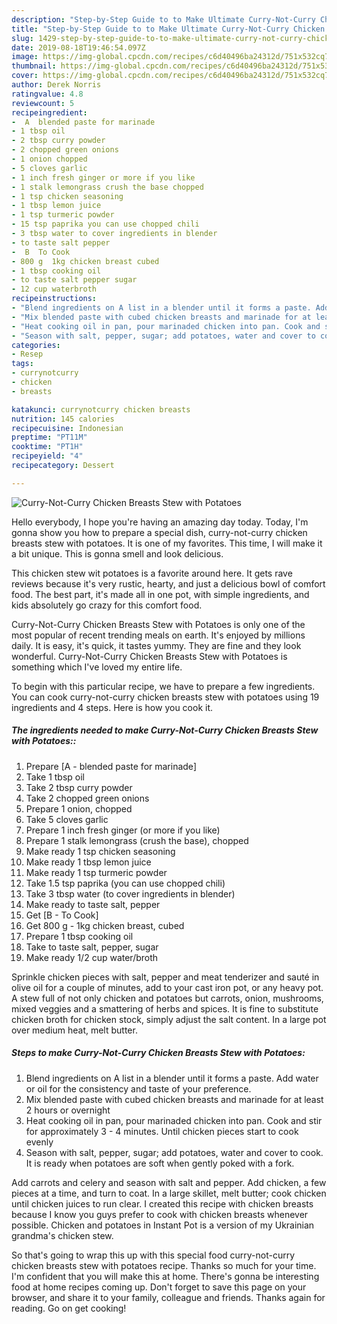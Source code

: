 ```yaml
---
description: "Step-by-Step Guide to to Make Ultimate Curry-Not-Curry Chicken Breasts Stew with Potatoes"
title: "Step-by-Step Guide to to Make Ultimate Curry-Not-Curry Chicken Breasts Stew with Potatoes"
slug: 1429-step-by-step-guide-to-to-make-ultimate-curry-not-curry-chicken-breasts-stew-with-potatoes
date: 2019-08-18T19:46:54.097Z
image: https://img-global.cpcdn.com/recipes/c6d40496ba24312d/751x532cq70/curry-not-curry-chicken-breasts-stew-with-potatoes-recipe-main-photo.jpg
thumbnail: https://img-global.cpcdn.com/recipes/c6d40496ba24312d/751x532cq70/curry-not-curry-chicken-breasts-stew-with-potatoes-recipe-main-photo.jpg
cover: https://img-global.cpcdn.com/recipes/c6d40496ba24312d/751x532cq70/curry-not-curry-chicken-breasts-stew-with-potatoes-recipe-main-photo.jpg
author: Derek Norris
ratingvalue: 4.8
reviewcount: 5
recipeingredient:
-  A  blended paste for marinade
- 1 tbsp oil
- 2 tbsp curry powder
- 2 chopped green onions
- 1 onion chopped
- 5 cloves garlic
- 1 inch fresh ginger or more if you like
- 1 stalk lemongrass crush the base chopped
- 1 tsp chicken seasoning
- 1 tbsp lemon juice
- 1 tsp turmeric powder
- 15 tsp paprika you can use chopped chili
- 3 tbsp water to cover ingredients in blender
- to taste salt pepper
-  B  To Cook
- 800 g  1kg chicken breast cubed
- 1 tbsp cooking oil
- to taste salt pepper sugar
- 12 cup waterbroth
recipeinstructions:
- "Blend ingredients on A list in a blender until it forms a paste. Add water or oil for the consistency and taste of your preference."
- "Mix blended paste with cubed chicken breasts and marinade for at least 2 hours or overnight"
- "Heat cooking oil in pan, pour marinaded chicken into pan. Cook and stir for approximately 3 - 4 minutes. Until chicken pieces start to cook evenly"
- "Season with salt, pepper, sugar; add potatoes, water and cover to cook. It is ready when potatoes are soft when gently poked with a fork."
categories:
- Resep
tags:
- currynotcurry
- chicken
- breasts

katakunci: currynotcurry chicken breasts
nutrition: 145 calories
recipecuisine: Indonesian
preptime: "PT11M"
cooktime: "PT1H"
recipeyield: "4"
recipecategory: Dessert

---
```



![Curry-Not-Curry Chicken Breasts Stew with Potatoes](https://img-global.cpcdn.com/recipes/c6d40496ba24312d/751x532cq70/curry-not-curry-chicken-breasts-stew-with-potatoes-recipe-main-photo.jpg)

Hello everybody, I hope you're having an amazing day today. Today, I'm gonna show you how to prepare a special dish, curry-not-curry chicken breasts stew with potatoes. It is one of my favorites. This time, I will make it a bit unique. This is gonna smell and look delicious.

This chicken stew wit potatoes is a favorite around here. It gets rave reviews because it&#39;s very rustic, hearty, and just a delicious bowl of comfort food. The best part, it&#39;s made all in one pot, with simple ingredients, and kids absolutely go crazy for this comfort food.

Curry-Not-Curry Chicken Breasts Stew with Potatoes is only one of the most popular of recent trending meals on earth. It's enjoyed by millions daily. It is easy, it's quick, it tastes yummy. They are fine and they look wonderful. Curry-Not-Curry Chicken Breasts Stew with Potatoes is something which I've loved my entire life.


To begin with this particular recipe, we have to prepare a few ingredients. You can cook curry-not-curry chicken breasts stew with potatoes using 19 ingredients and 4 steps. Here is how you cook it.

##### The ingredients needed to make Curry-Not-Curry Chicken Breasts Stew with Potatoes::

1. Prepare  [A - blended paste for marinade]
1. Take 1 tbsp oil
1. Take 2 tbsp curry powder
1. Take 2 chopped green onions
1. Prepare 1 onion, chopped
1. Take 5 cloves garlic
1. Prepare 1 inch fresh ginger (or more if you like)
1. Prepare 1 stalk lemongrass (crush the base), chopped
1. Make ready 1 tsp chicken seasoning
1. Make ready 1 tbsp lemon juice
1. Make ready 1 tsp turmeric powder
1. Take 1.5 tsp paprika (you can use chopped chili)
1. Take 3 tbsp water (to cover ingredients in blender)
1. Make ready to taste salt, pepper
1. Get  [B - To Cook]
1. Get 800 g - 1kg chicken breast, cubed
1. Prepare 1 tbsp cooking oil
1. Take to taste salt, pepper, sugar
1. Make ready 1/2 cup water/broth


Sprinkle chicken pieces with salt, pepper and meat tenderizer and sauté in olive oil for a couple of minutes, add to your cast iron pot, or any heavy pot. A stew full of not only chicken and potatoes but carrots, onion, mushrooms, mixed veggies and a smattering of herbs and spices. It is fine to substitute chicken broth for chicken stock, simply adjust the salt content. In a large pot over medium heat, melt butter. 

##### Steps to make Curry-Not-Curry Chicken Breasts Stew with Potatoes:

1. Blend ingredients on A list in a blender until it forms a paste. Add water or oil for the consistency and taste of your preference.
1. Mix blended paste with cubed chicken breasts and marinade for at least 2 hours or overnight
1. Heat cooking oil in pan, pour marinaded chicken into pan. Cook and stir for approximately 3 - 4 minutes. Until chicken pieces start to cook evenly
1. Season with salt, pepper, sugar; add potatoes, water and cover to cook. It is ready when potatoes are soft when gently poked with a fork.


Add carrots and celery and season with salt and pepper. Add chicken, a few pieces at a time, and turn to coat. In a large skillet, melt butter; cook chicken until chicken juices to run clear. I created this recipe with chicken breasts because I know you guys prefer to cook with chicken breasts whenever possible. Chicken and potatoes in Instant Pot is a version of my Ukrainian grandma&#39;s chicken stew. 

So that's going to wrap this up with this special food curry-not-curry chicken breasts stew with potatoes recipe. Thanks so much for your time. I'm confident that you will make this at home. There's gonna be interesting food at home recipes coming up. Don't forget to save this page on your browser, and share it to your family, colleague and friends. Thanks again for reading. Go on get cooking!
